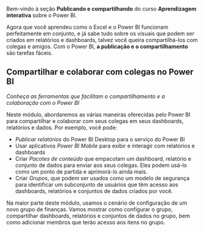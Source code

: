 Bem-vindo à seção **Publicando e compartilhando** do curso **Aprendizagem interativa** sobre o Power BI.

Agora que você aprendeu como o Excel e o Power BI funcionam perfeitamente em conjunto, e já sabe tudo sobre os visuais que podem ser criados em relatórios e dashboards, talvez você queira compartilhá-los com colegas e amigos. Com o Power BI, **a publicação e o compartilhamento** são tarefas fáceis.

## <a name="share-and-collaborate-with-colleagues-in-power-bi"></a>Compartilhar e colaborar com colegas no Power BI
*Conheça as ferramentas que facilitam o compartilhamento e a colaboração com o Power BI*

Neste módulo, abordaremos as várias maneiras oferecidas pelo Power BI para compartilhar e colaborar com seus colegas em seus dashboards, relatórios e dados. Por exemplo, você pode:

* *Publicar relatórios* do Power BI Desktop para o serviço do Power BI
* Usar aplicativos *Power BI Mobile* para exibir e interagir com relatórios e dashboards
* Criar *Pacotes de conteúdo* que empacotam um dashboard, relatório e conjunto de dados para enviar aos seus colegas. Eles podem usá-lo como um ponto de partida e aprimorá-lo ainda mais.
* Criar *Grupos*, que podem ser usados como um modelo de segurança para identificar um subconjunto de usuários que têm acesso aos dashboards, relatórios e conjuntos de dados criados por você.

Na maior parte deste módulo, usamos o cenário de configuração de um novo grupo de finanças. Vamos mostrar como configurar o grupo, compartilhar dashboards, relatórios e conjuntos de dados no grupo, bem como adicionar membros que terão acesso aos itens no grupo.

